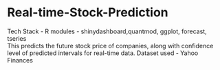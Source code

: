 # Real-time-Stock-Prediction
Tech Stack - R modules - shinydashboard,quantmod, ggplot, forecast, tseries <br/>
This predicts the future stock price of companies, along with confidence level of predicted intervals for real-time data.
Dataset used - Yahoo Finances
